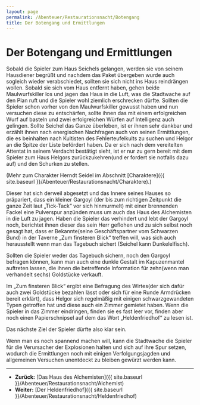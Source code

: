 ```yaml
---
layout: page
permalink: /Abenteuer/Restaurationsnacht/Botengang
title: Der Botengang und Ermittlungen
---
```


# Der Botengang und Ermittlungen

Sobald die Spieler zum Haus Seichels gelangen, werden sie von seinem Hausdiener begrüßt und nachdem das Paket übergeben wurde auch sogleich wieder verabschiedet, sollten sie sich nicht ins Haus reindrängen wollen. Sobald sie sich vom Haus entfernt haben, gehen beide Maulwurfskiller los und jagen das Haus in die Luft, was die Stadtwache auf den Plan ruft und die Spieler wohl ziemlich erschrecken dürfte. Sollten die Spieler schon vorher von den Maulwurfskiller gewusst haben und nun versuchen diese zu entschärfen, sollte ihnen das mit einem erfolgreichen Wurf auf basteln und zwei erfolgreichen Würfen auf Intelligenz auch gelingen. Sollte Seichel das Ganze überleben, ist er ihnen sehr dankbar und erzählt ihnen nach energischen Nachfragen auch von seinen Ermittlungen, die es beinhalten nach Kultisten des Fehlerteufelkults zu suchen und Helgor an die Spitze der Liste befördert haben. Da er sich nach dem vereitelten Attentat in seinem Verdacht bestätigt sieht, ist er nur zu gern bereit mit dem Spieler zum Haus Helgors zurückzukehren(und er fordert sie notfalls dazu auf) und den Schurken zu stellen.

(Mehr zum Charakter Herndt Seidel im Abschnitt [Charaktere]({{ site.baseurl }}/Abenteuer/Restaurationsnacht/Charaktere).)

Dieser hat sich derweil abgesetzt und das Innere seines Hauses so präpariert, dass ein kleiner Gargoyl (der bis zum richtigen Zeitpunkt die ganze Zeit laut &bdquo;Tick-Tack&ldquo; vor sich hinmurmelt) mit einer brennenden Fackel eine Pulverspur anzünden muss um auch das Haus des Alchemisten in die Luft zu jagen. Haben die Spieler das verhindert und lebt der Gargoyl noch, berichtet ihnen dieser das sein Herr geflohen und zu sich selbst noch gesagt hat, dass er Bekannte(seine Geschäftspartner vom Schwarzen Bund) in der Taverne &bdquo;Zum finsteren Blick&ldquo; treffen will, was sich auch herausstellt wenn man das Tagebuch sichert (Seichel kann Dunkelelfisch).

Sollten die Spieler weder das Tagebuch sichern, noch den Gargoyl befragen können, kann man auch eine dunkle Gestalt im Kapuzenmantel auftreten lassen, die ihnen die betreffende Information für zehn(wenn man verhandelt sechs) Goldstücke verkauft.

Im &bdquo;Zum finsteren Blick&ldquo; ergibt eine Befragung des Wirtes(der sich dafür auch zwei Goldstücke bezahlen lässt oder sich für eine Runde Armdrücken bereit erklärt), dass Helgor sich regelmäßig mit einigen schwarzgewandeten Typen getroffen hat und diese auch ein Zimmer gemietet haben. Wenn die Spieler in das Zimmer eindringen, finden sie es fast leer vor, finden aber noch einen Papierschnipsel auf dem das Wort &bdquo;Heldenfriedhof&ldquo; zu lesen ist.

Das nächste Ziel der Spieler dürfte also klar sein.

Wenn man es noch spannend machen will, kann die Stadtwache die Spieler für die Verursacher der Explosionen halten und sich auf ihre Spur setzen, wodurch die Ermittlungen noch mit einigen Verfolgungsjagden und allgemeinen Versuchen unentdeckt zu bleiben gewürzt werden kann.

***

- **Zurück:** [Das Haus des Alchemisten]({{ site.baseurl }}/Abenteuer/Restaurationsnacht/Alchemist)
- **Weiter:** [Der Heldenfriedhof]({{ site.baseurl }}/Abenteuer/Restaurationsnacht/Heldenfriedhof)

